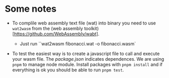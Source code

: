 # Some notes

- To complile web assembly text file (wat) into binary you need to use `wat2wasm`
  from the (web assembly toolkit)[https://github.com/WebAssembly/wabt].
    - Just run ``wat2wasm fibonacci.wat -o fibonacci.wasm`

- To test the easiest way is to create a javascript file to call and execute your wasm
  file. The *package.json* indicates dependences. We are using `pnpm` to manage node
  module. Install packages with `pnpm install` and if everything is ok you should be able
  to run `pnpm test`.
